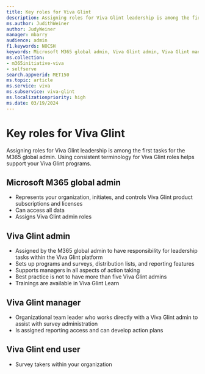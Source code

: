 ```yaml
---
title: Key roles for Viva Glint
description: Assigning roles for Viva Glint leadership is among the first tasks for the M365 Global Admin. Using consistent terminology for all roles helps support your Viva Glint programs.
ms.author: JudithWeiner
author: JudyWeiner
manager: mbarry
audience: admin
f1.keywords: NOCSH
keywords: Microsoft M365 global admin, Viva Glint admin, Viva Glint manager, Viva Glint end user 
ms.collection:  
- m365initiative-viva
- selfserve 
search.appverid: MET150 
ms.topic: article
ms.service: viva
ms.subservice: viva-glint
ms.localizationpriority: high
ms.date: 03/19/2024
---
```


# Key roles for Viva Glint

Assigning roles for Viva Glint leadership is among the first tasks for the M365 global admin. Using consistent terminology for Viva Glint roles helps support your Viva Glint programs.

## Microsoft M365 global admin

- Represents your organization, initiates, and controls Viva Glint product subscriptions and licenses
- Can access all data
- Assigns Viva Glint admin roles

## Viva Glint admin

- Assigned by the M365 global admin to have responsibility for leadership tasks within the Viva Glint platform
- Sets up programs and surveys, distribution lists, and reporting features
- Supports managers in all aspects of action taking
- Best practice is not to have more than five Viva Glint admins
- Trainings are available in Viva Glint Learn

## Viva Glint manager

- Organizational team leader who works directly with a Viva Glint admin to assist with survey administration
- Is assigned reporting access and can develop action plans

## Viva Glint end user

- Survey takers within your organization
